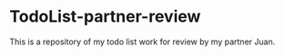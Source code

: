 # TodoList-partner-review
This is a  repository of my todo list work for review by my partner Juan.
